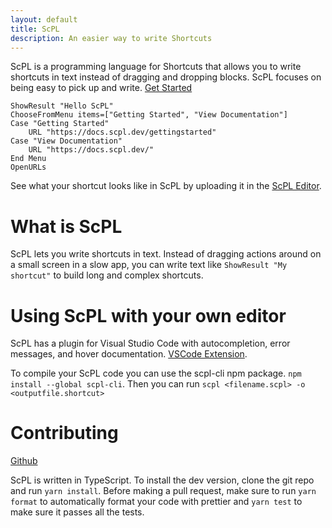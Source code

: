 ```yaml
---
layout: default
title: ScPL
description: An easier way to write Shortcuts
---
```


ScPL is a programming language for Shortcuts that allows you to write shortcuts in text instead of dragging and dropping blocks. ScPL focuses on being easy to pick up and write. [Get Started](https://docs.scpl.dev/gettingstarted)

```scpleditor
ShowResult "Hello ScPL"
ChooseFromMenu items=["Getting Started", "View Documentation"]
Case "Getting Started"
	URL "https://docs.scpl.dev/gettingstarted"
Case "View Documentation"
	URL "https://docs.scpl.dev/"
End Menu
OpenURLs
```

See what your shortcut looks like in ScPL by uploading it in the [ScPL Editor](https://editor.scpl.dev).

# What is ScPL

ScPL lets you write shortcuts in text. Instead of dragging actions around on a small screen in a slow app, you can write text like `ShowResult "My shortcut"` to build long and complex shortcuts.

# Using ScPL with your own editor

ScPL has a plugin for Visual Studio Code with autocompletion, error messages, and hover documentation. [VSCode Extension](https://marketplace.visualstudio.com/items?itemname=pfg.vscode-shortcutslang-extension).

To compile your ScPL code you can use the scpl-cli npm package. `npm install --global scpl-cli`. Then you can run `scpl <filename.scpl> -o <outputfile.shortcut>`

# Contributing

[Github](https://github.com/pfgithub/scpl)

ScPL is written in TypeScript. To install the dev version, clone the git repo and run `yarn install`. Before making a pull request, make sure to run `yarn format` to automatically format your code with prettier and `yarn test` to make sure it passes all the tests. 
